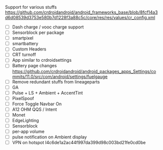 Support for various stuffs 
https://github.com/crdroidandroid/android_frameworks_base/blob/8fcf14a3d6d08539d3753e580b7d1228f3a88c5c/core/res/res/values/cr_config.xml

- [ ] Dash charge / vooc charge support
- [ ] Sensorblock per package
- [ ] smartpixel
- [ ] smartbattery
- [ ] Custom Headers
- [ ] CRT turnoff
- [ ] App similar to crdroidsettings
- [ ] Battery page changes https://github.com/crdroidandroid/android_packages_apps_Settings/commits/11.0/src/com/android/settings/fuelgauge
- [ ] Remove redundant stuffs from lineageparts
- [ ] GA
- [ ] Pulse + LS + Ambient + AccentTint
- [ ] PixelSpoof
- [ ] Force Toggle Navbar On
- [ ] A12 OHM QQS / Intent
- [ ] Monet
- [ ] EdgeLighting
- [ ] Sensorblock
- [ ] per-app volume
- [ ] pulse notification on Ambient display
- [ ] VPN on hotspot I4c6de1a2ac44f997da399d98c003bd21fe0cd0be
